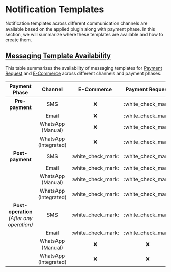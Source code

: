 # Notification Templates

Notification templates across different communication channels are available based on the applied plugin along with payment phase. In this section, we will summarize where these templates are available and how to create them.

## [Messaging Template Availability](notification-templates.md#messaging-template-availability)

This table summarizes the availability of messaging templates for [Payment Request](../plugins/payment-request.md) and  [E-Commerce](../plugins/e-commerce.md) across different channels and payment phases.

|                Payment Phase               |        Channel        |      E-Commerce      |    Payment Request   |
| :----------------------------------------: | :-------------------: | :------------------: | :------------------: |
|               **Pre-payment**              |          SMS          |          :x:         | :white\_check\_mark: |
|                                            |         Email         |          :x:         | :white\_check\_mark: |
|                                            |   WhatsApp (Manual)   |          :x:         | :white\_check\_mark: |
|                                            | WhatsApp (Integrated) |          :x:         | :white\_check\_mark: |
|              **Post-payment**              |          SMS          | :white\_check\_mark: | :white\_check\_mark: |
|                                            |         Email         | :white\_check\_mark: | :white\_check\_mark: |
|                                            |   WhatsApp (Manual)   | :white\_check\_mark: | :white\_check\_mark: |
|                                            | WhatsApp (Integrated) | :white\_check\_mark: | :white\_check\_mark: |
| **Post-operation** _(After any operation)_ |          SMS          | :white\_check\_mark: | :white\_check\_mark: |
|                                            |         Email         | :white\_check\_mark: | :white\_check\_mark: |
|                                            |   WhatsApp (Manual)   |          :x:         |          :x:         |
|                                            | WhatsApp (Integrated) |          :x:         |          :x:         |
